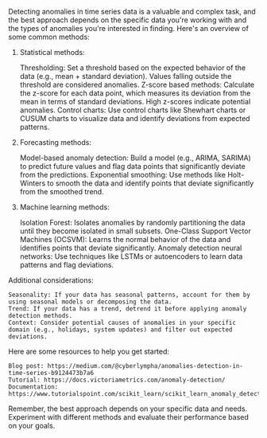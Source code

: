 Detecting anomalies in time series data is a valuable and complex task, and the best approach depends on the specific data you're working with and the types of anomalies you're interested in finding. Here's an overview of some common methods:

1. Statistical methods:

    Thresholding: Set a threshold based on the expected behavior of the data (e.g., mean + standard deviation). Values falling outside the threshold are considered anomalies.
    Z-score based methods: Calculate the z-score for each data point, which measures its deviation from the mean in terms of standard deviations. High z-scores indicate potential anomalies.
    Control charts: Use control charts like Shewhart charts or CUSUM charts to visualize data and identify deviations from expected patterns.

2. Forecasting methods:

    Model-based anomaly detection: Build a model (e.g., ARIMA, SARIMA) to predict future values and flag data points that significantly deviate from the predictions.
    Exponential smoothing: Use methods like Holt-Winters to smooth the data and identify points that deviate significantly from the smoothed trend.

3. Machine learning methods:

    Isolation Forest: Isolates anomalies by randomly partitioning the data until they become isolated in small subsets.
    One-Class Support Vector Machines (OCSVM): Learns the normal behavior of the data and identifies points that deviate significantly.
    Anomaly detection neural networks: Use techniques like LSTMs or autoencoders to learn data patterns and flag deviations.

Additional considerations:

    Seasonality: If your data has seasonal patterns, account for them by using seasonal models or decomposing the data.
    Trend: If your data has a trend, detrend it before applying anomaly detection methods.
    Context: Consider potential causes of anomalies in your specific domain (e.g., holidays, system updates) and filter out expected deviations.

Here are some resources to help you get started:

    Blog post: https://medium.com/@cyberlympha/anomalies-detection-in-time-series-b9124473b7a6
    Tutorial: https://docs.victoriametrics.com/anomaly-detection/
    Documentation: https://www.tutorialspoint.com/scikit_learn/scikit_learn_anomaly_detection.htm

Remember, the best approach depends on your specific data and needs. Experiment with different methods and evaluate their performance based on your goals.
